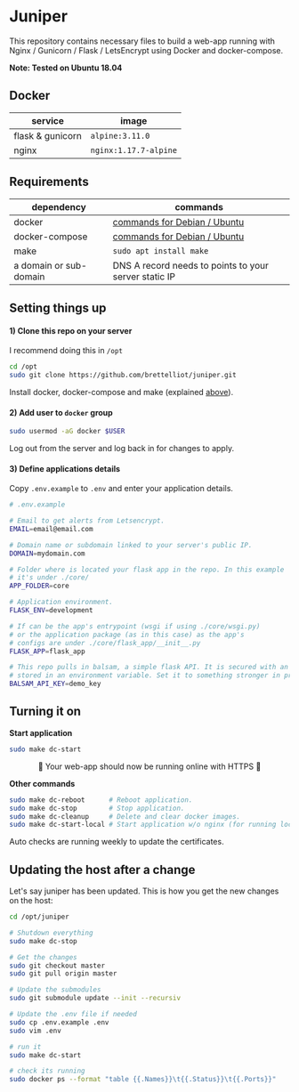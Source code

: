 # Juniper

This repository contains necessary files to build a web-app running with Nginx / Gunicorn / Flask / LetsEncrypt using Docker and docker-compose.  

**Note: Tested on Ubuntu 18.04**

## Docker

service | image
--- | ---
flask & gunicorn | `alpine:3.11.0`
nginx | `nginx:1.17.7-alpine`

## Requirements

dependency | commands
--- | ---
docker | [commands for Debian / Ubuntu](https://gist.github.com/smallwat3r/45f50f067f248aa3c89eec832277f072)
docker-compose | [commands for Debian / Ubuntu](https://gist.github.com/smallwat3r/bb4f986dae4cb2fac8f26c8557517dbd)
make | `sudo apt install make`
a domain or sub-domain | DNS A record needs to points to your server static IP

## Setting things up

#### 1) Clone this repo on your server

I recommend doing this in `/opt`  

```sh
cd /opt
sudo git clone https://github.com/brettelliot/juniper.git
```

Install docker, docker-compose and make (explained [above](#requirements)).  

#### 2) Add user to `docker` group  

```sh
sudo usermod -aG docker $USER
```
Log out from the server and log back in for changes to apply.  

#### 3) Define applications details
Copy `.env.example` to `.env` and enter your application details.   
```sh
# .env.example

# Email to get alerts from Letsencrypt.
EMAIL=email@email.com

# Domain name or subdomain linked to your server's public IP.
DOMAIN=mydomain.com

# Folder where is located your flask app in the repo. In this example
# it's under ./core/
APP_FOLDER=core

# Application environment.
FLASK_ENV=development

# If can be the app's entrypoint (wsgi if using ./core/wsgi.py)
# or the application package (as in this case) as the app's
# configs are under ./core/flask_app/__init__.py
FLASK_APP=flask_app

# This repo pulls in balsam, a simple flask API. It is secured with an api key
# stored in an environment variable. Set it to something stronger in production:
BALSAM_API_KEY=demo_key
```

## Turning it on

**Start application**
```sh
sudo make dc-start
```
<p style="text-align: center;">
 🎉 Your web-app should now be running online with HTTPS 🎉   
</p>

**Other commands**
```sh
sudo make dc-reboot      # Reboot application.
sudo make dc-stop        # Stop application.
sudo make dc-cleanup     # Delete and clear docker images.
sudo make dc-start-local # Start application w/o nginx (for running locally)
```

Auto checks are running weekly to update the certificates. 

## Updating the host after a change
Let's say juniper has been updated. This is how you get the new changes on the host:

```sh
cd /opt/juniper

# Shutdown everything
sudo make dc-stop

# Get the changes
sudo git checkout master
sudo git pull origin master

# Update the submodules
sudo git submodule update --init --recursiv

# Update the .env file if needed
sudo cp .env.example .env
sudo vim .env

# run it
sudo make dc-start

# check its running
sudo docker ps --format "table {{.Names}}\t{{.Status}}\t{{.Ports}}"
```
